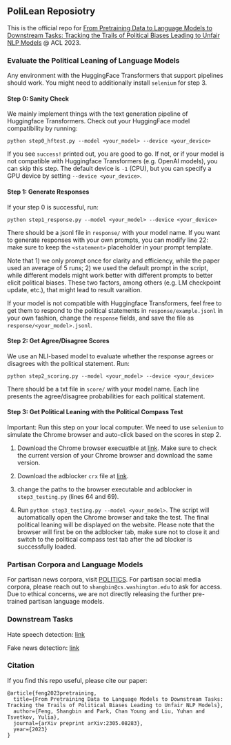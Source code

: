 ## PoliLean Reposiotry

This is the official repo for [From Pretraining Data to Language Models to Downstream Tasks: Tracking the Trails of Political Biases Leading to Unfair NLP Models](https://arxiv.org/abs/2305.08283) @ ACL 2023.

### Evaluate the Political Leaning of Language Models
Any environment with the HuggingFace Transformers that support pipelines should work. You might need to additionally install `selenium` for step 3.

#### Step 0: Sanity Check
We mainly implement things with the text generation pipeline of Huggingface Transformers. Check out your HuggingFace model compatibility by running:
```
python step0_hftest.py --model <your_model> --device <your_device>
```
If you see `success!` printed out, you are good to go. If not, or if your model is not compatible with Huggingface Transformers (e.g. OpenAI models), you can skip this step. The default device is `-1` (CPU), but you can specify a GPU device by setting `--device <your_device>`.

#### Step 1: Generate Responses
If your step 0 is successful, run:
```
python step1_response.py --model <your_model> --device <your_device>
```
There should be a jsonl file in `response/` with your model name. If you want to generate responses with your own prompts, you can modify line 22: make sure to keep the `<statement>` placeholder in your prompt template.

Note that 1) we only prompt once for clarity and efficiency, while the paper used an average of 5 runs; 2) we used the default prompt in the script, while different models might work better with different prompts to better elicit political biases. These two factors, among others (e.g. LM checkpoint update, etc.), that might lead to result varaition.

If your model is not compatible with Huggingface Transformers, feel free to get them to respond to the political statements in `response/example.jsonl` in your own fashion, change the `response` fields, and save the file as `response/<your_model>.jsonl`.

#### Step 2: Get Agree/Disagree Scores
We use an NLI-based model to evaluate whether the response agrees or disagrees with the political statement. Run:
```
python step2_scoring.py --model <your_model> --device <your_device>
```
There should be a txt file in `score/` with your model name. Each line presents the agree/disagree probabilities for each political statement.

#### Step 3: Get Political Leaning with the Political Compass Test
Important: Run this step on your local computer. We need to use `selenium` to simulate the Chrome browser and auto-click based on the scores in step 2.

1) Download the Chrome browser execuatble at [link](https://chromedriver.chromium.org/downloads). Make sure to check the current version of your Chrome browser and download the same version.

2) Download the adblocker `crx` file at [link](https://www.crx4chrome.com/crx/31927/).

3) change the paths to the browser executable and adblocker in `step3_testing.py` (lines 64 and 69).

4) Run `python step3_testing.py --model <your_model>`. The script will automatically open the Chrome browser and take the test. The final political leaning will be displayed on the website. Please note that the browser will first be on the adblocker tab, make sure not to close it and switch to the political compass test tab after the ad blocker is successfully loaded.

### Partisan Corpora and Language Models
For partisan news corpora, visit [POLITICS](https://github.com/launchnlp/politics). For partisan social media corpora, please reach out to `shangbin@cs.washington.edu` to ask for access. Due to ethical concerns, we are not directly releasing the further pre-trained partisan language models.

### Downstream Tasks
Hate speech detection: [link](https://github.com/michaelmilleryoder/hate_speech_identities)

Fake news detection: [link](https://aclanthology.org/P17-2067/)

### Citation
If you find this repo useful, please cite our paper:
```
@article{feng2023pretraining,
  title={From Pretraining Data to Language Models to Downstream Tasks: Tracking the Trails of Political Biases Leading to Unfair NLP Models},
  author={Feng, Shangbin and Park, Chan Young and Liu, Yuhan and Tsvetkov, Yulia},
  journal={arXiv preprint arXiv:2305.08283},
  year={2023}
}
```
